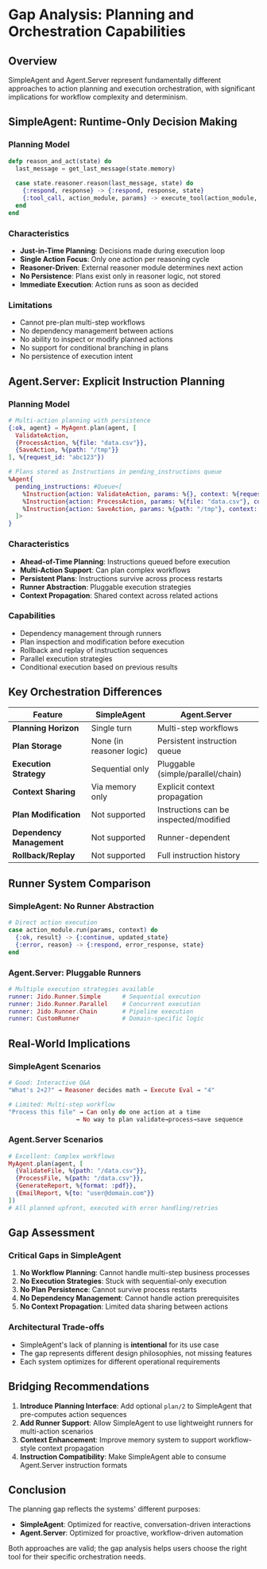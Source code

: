 # Gap Analysis: Planning and Orchestration Capabilities

## Overview

SimpleAgent and Agent.Server represent fundamentally different approaches to action planning and execution orchestration, with significant implications for workflow complexity and determinism.

## SimpleAgent: Runtime-Only Decision Making

### Planning Model
```elixir
defp reason_and_act(state) do
  last_message = get_last_message(state.memory)
  
  case state.reasoner.reason(last_message, state) do
    {:respond, response} -> {:respond, response, state}
    {:tool_call, action_module, params} -> execute_tool(action_module, params, state)
  end
end
```

### Characteristics
- **Just-in-Time Planning**: Decisions made during execution loop
- **Single Action Focus**: Only one action per reasoning cycle
- **Reasoner-Driven**: External reasoner module determines next action
- **No Persistence**: Plans exist only in reasoner logic, not stored
- **Immediate Execution**: Action runs as soon as decided

### Limitations
- Cannot pre-plan multi-step workflows
- No dependency management between actions
- No ability to inspect or modify planned actions
- No support for conditional branching in plans
- No persistence of execution intent

## Agent.Server: Explicit Instruction Planning

### Planning Model
```elixir
# Multi-action planning with persistence
{:ok, agent} = MyAgent.plan(agent, [
  ValidateAction,
  {ProcessAction, %{file: "data.csv"}},
  {SaveAction, %{path: "/tmp"}}
], %{request_id: "abc123"})

# Plans stored as Instructions in pending_instructions queue
%Agent{
  pending_instructions: #Queue<[
    %Instruction{action: ValidateAction, params: %{}, context: %{request_id: "abc123"}},
    %Instruction{action: ProcessAction, params: %{file: "data.csv"}, context: %{request_id: "abc123"}},
    %Instruction{action: SaveAction, params: %{path: "/tmp"}, context: %{request_id: "abc123"}}
  ]>
}
```

### Characteristics
- **Ahead-of-Time Planning**: Instructions queued before execution
- **Multi-Action Support**: Can plan complex workflows
- **Persistent Plans**: Instructions survive across process restarts
- **Runner Abstraction**: Pluggable execution strategies
- **Context Propagation**: Shared context across related actions

### Capabilities
- Dependency management through runners
- Plan inspection and modification before execution
- Rollback and replay of instruction sequences
- Parallel execution strategies
- Conditional execution based on previous results

## Key Orchestration Differences

| Feature | SimpleAgent | Agent.Server |
|---------|-------------|--------------|
| **Planning Horizon** | Single turn | Multi-step workflows |
| **Plan Storage** | None (in reasoner logic) | Persistent instruction queue |
| **Execution Strategy** | Sequential only | Pluggable (simple/parallel/chain) |
| **Context Sharing** | Via memory only | Explicit context propagation |
| **Plan Modification** | Not supported | Instructions can be inspected/modified |
| **Dependency Management** | Not supported | Runner-dependent |
| **Rollback/Replay** | Not supported | Full instruction history |

## Runner System Comparison

### SimpleAgent: No Runner Abstraction
```elixir
# Direct action execution
case action_module.run(params, context) do
  {:ok, result} -> {:continue, updated_state}
  {:error, reason} -> {:respond, error_response, state}
end
```

### Agent.Server: Pluggable Runners
```elixir
# Multiple execution strategies available
runner: Jido.Runner.Simple      # Sequential execution
runner: Jido.Runner.Parallel    # Concurrent execution  
runner: Jido.Runner.Chain       # Pipeline execution
runner: CustomRunner            # Domain-specific logic
```

## Real-World Implications

### SimpleAgent Scenarios
```elixir
# Good: Interactive Q&A
"What's 2+2?" → Reasoner decides math → Execute Eval → "4"

# Limited: Multi-step workflow
"Process this file" → Can only do one action at a time
                   → No way to plan validate→process→save sequence
```

### Agent.Server Scenarios
```elixir
# Excellent: Complex workflows
MyAgent.plan(agent, [
  {ValidateFile, %{path: "/data.csv"}},
  {ProcessFile, %{path: "/data.csv"}},  
  {GenerateReport, %{format: :pdf}},
  {EmailReport, %{to: "user@domain.com"}}
])
# All planned upfront, executed with error handling/retries
```

## Gap Assessment

### Critical Gaps in SimpleAgent
1. **No Workflow Planning**: Cannot handle multi-step business processes
2. **No Execution Strategies**: Stuck with sequential-only execution
3. **No Plan Persistence**: Cannot survive process restarts
4. **No Dependency Management**: Cannot handle action prerequisites
5. **No Context Propagation**: Limited data sharing between actions

### Architectural Trade-offs
- SimpleAgent's lack of planning is **intentional** for its use case
- The gap represents different design philosophies, not missing features
- Each system optimizes for different operational requirements

## Bridging Recommendations

1. **Introduce Planning Interface**: Add optional `plan/2` to SimpleAgent that pre-computes action sequences
2. **Add Runner Support**: Allow SimpleAgent to use lightweight runners for multi-action scenarios  
3. **Context Enhancement**: Improve memory system to support workflow-style context propagation
4. **Instruction Compatibility**: Make SimpleAgent able to consume Agent.Server instruction formats

## Conclusion

The planning gap reflects the systems' different purposes:
- **SimpleAgent**: Optimized for reactive, conversation-driven interactions
- **Agent.Server**: Optimized for proactive, workflow-driven automation

Both approaches are valid; the gap analysis helps users choose the right tool for their specific orchestration needs.
